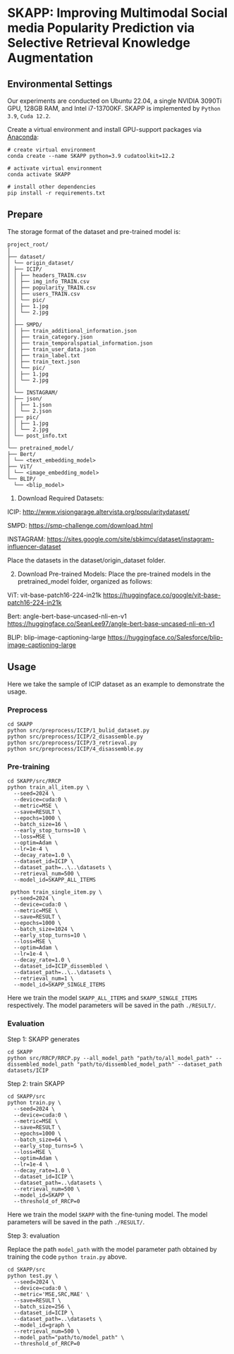 # SKAPP: Improving Multimodal Social media Popularity Prediction via Selective Retrieval Knowledge Augmentation

## Environmental Settings

Our experiments are conducted on Ubuntu 22.04, a single NVIDIA 3090Ti GPU, 128GB RAM, and Intel  i7-13700KF. SKAPP is implemented by `Python 3.9`, `Cuda 12.2`.

Create a virtual environment and install GPU-support packages via [Anaconda](https://www.anaconda.com/):

```shell
# create virtual environment
conda create --name SKAPP python=3.9 cudatoolkit=12.2

# activate virtual environment
conda activate SKAPP

# install other dependencies
pip install -r requirements.txt
```

## Prepare

The storage format of the dataset and pre-trained model is:
```
project_root/
│
├── dataset/
│ └── origin_dataset/
│ ├── ICIP/
│ │ ├── headers_TRAIN.csv
│ │ ├── img_info_TRAIN.csv
│ │ ├── popularity_TRAIN.csv
│ │ ├── users_TRAIN.csv
│ │ └── pic/
│ │ ├── 1.jpg
│ │ └── 2.jpg
│ │
│ ├── SMPD/
│ │ ├── train_additional_information.json
│ │ ├── train_category.json
│ │ ├── train_temporalspatial_information.json
│ │ ├── train_user_data.json
│ │ ├── train_label.txt
│ │ ├── train_text.json
│ │ └── pic/
│ │ ├── 1.jpg
│ │ └── 2.jpg
│ │
│ └── INSTAGRAM/
│ ├── json/
│ │ ├── 1.json
│ │ └── 2.json
│ ├── pic/
│ │ ├── 1.jpg
│ │ └── 2.jpg
│ └── post_info.txt
│
└── pretrained_model/
├── Bert/
│ └── <text_embedding_model>
├── ViT/
│ └── <image_embedding_model>
└── BLIP/
  └── <blip_model>
```

1. Download Required Datasets:

ICIP: http://www.visiongarage.altervista.org/popularitydataset/

SMPD: https://smp-challenge.com/download.html

INSTAGRAM: https://sites.google.com/site/sbkimcv/dataset/instagram-influencer-dataset

Place the datasets in the dataset/origin_dataset folder. 

2. Download Pre-trained Models:
Place the pre-trained models in the pretrained_model folder, organized as follows:

ViT: vit-base-patch16-224-in21k
https://huggingface.co/google/vit-base-patch16-224-in21k

Bert: angle-bert-base-uncased-nli-en-v1
https://huggingface.co/SeanLee97/angle-bert-base-uncased-nli-en-v1

BLIP: blip-image-captioning-large
https://huggingface.co/Salesforce/blip-image-captioning-large

## Usage

Here we take the sample of ICIP dataset as an example to demonstrate the usage.

### Preprocess

```shell
cd SKAPP
python src/preprocess/ICIP/1_bulid_dataset.py
python src/preprocess/ICIP/2_disassemble.py
python src/preprocess/ICIP/3_retrieval.py
python src/preprocess/ICIP/4_disassemble.py
```

### Pre-training

```shell
cd SKAPP/src/RRCP
python train_all_item.py \
  --seed=2024 \
  --device=cuda:0 \
  --metric=MSE \
  --save=RESULT \
  --epochs=1000 \
  --batch_size=16 \
  --early_stop_turns=10 \
  --loss=MSE \
  --optim=Adam \
  --lr=1e-4 \
  --decay_rate=1.0 \
  --dataset_id=ICIP \
  --dataset_path=..\..\datasets \
  --retrieval_num=500 \
  --model_id=SKAPP_ALL_ITEMS
  
 python train_single_item.py \
  --seed=2024 \
  --device=cuda:0 \
  --metric=MSE \
  --save=RESULT \
  --epochs=1000 \
  --batch_size=1024 \
  --early_stop_turns=10 \
  --loss=MSE \
  --optim=Adam \
  --lr=1e-4 \
  --decay_rate=1.0 \
  --dataset_id=ICIP_dissembled \
  --dataset_path=..\..\datasets \
  --retrieval_num=1 \
  --model_id=SKAPP_SINGLE_ITEMS
```

Here we train the model `SKAPP_ALL_ITEMS` and `SKAPP_SINGLE_ITEMS` respectively. The model parameters will be saved in the path `./RESULT/`.

### Evaluation

Step 1: SKAPP generates

```shell
cd SKAPP
python src/RRCP/RRCP.py --all_model_path "path/to/all_model_path" --dissembled_model_path "path/to/dissembled_model_path" --dataset_path datasets/ICIP
```

Step 2: train SKAPP

```shell
cd SKAPP/src
python train.py \
  --seed=2024 \
  --device=cuda:0 \
  --metric=MSE \
  --save=RESULT \
  --epochs=1000 \
  --batch_size=64 \
  --early_stop_turns=5 \
  --loss=MSE \
  --optim=Adam \
  --lr=1e-4 \
  --decay_rate=1.0 \
  --dataset_id=ICIP \
  --dataset_path=..\datasets \
  --retrieval_num=500 \
  --model_id=SKAPP \
  --threshold_of_RRCP=0
```

Here we train the model `SKAPP` with the fine-tuning model. The model parameters will be saved in the path `./RESULT/`.

Step 3: evaluation

Replace the path `model_path` with the model parameter path obtained by training the code `python train.py` above.

```shell
cd SKAPP/src
python test.py \
  --seed=2024 \
  --device=cuda:0 \
  --metric='MSE,SRC,MAE' \
  --save=RESULT \
  --batch_size=256 \
  --dataset_id=ICIP \
  --dataset_path=..\datasets \
  --model_id=graph \
  --retrieval_num=500 \
  --model_path="path/to/model_path" \
  --threshold_of_RRCP=0
```









